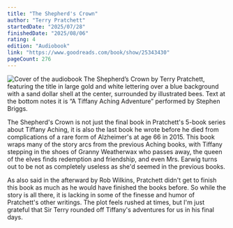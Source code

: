 ```yaml
---
title: "The Shepherd's Crown"
author: "Terry Pratchett"
startedDate: "2025/07/28"
finishedDate: "2025/08/06"
rating: 4
edition: "Audiobook"
link: "https://www.goodreads.com/book/show/25343430"
pageCount: 276
---
```


![Cover of the audiobook The Shepherd’s Crown by Terry Pratchett, featuring the title in large gold and white lettering over a blue background with a sand dollar shell at the center, surrounded by illustrated bees. Text at the bottom notes it is “A Tiffany Aching Adventure” performed by Stephen Briggs.](https://images-na.ssl-images-amazon.com/images/S/compressed.photo.goodreads.com/books/1442829960i/25343430.jpg)

The Shepherd's Crown is not just the final book in Pratchett's 5-book series about Tiffany Aching, it is also the last book he wrote before he died from complications of a rare form of Alzheimer's at age 66 in 2015. This book wraps many of the story arcs from the previous Aching books, with Tiffany stepping in the shoes of Granny Weatherwax who passes away, the queen of the elves finds redemption and friendship, and even Mrs. Earwig turns out to be not as completely useless as she'd seemed in the previous books.

As also said in the afterward by Rob Wilkins, Pratchett didn't get to finish this book as much as he would have finished the books before. So while the story is all there, it is lacking in some of the finesse and humor of Pratchett's other writings. The plot feels rushed at times, but I'm just grateful that Sir Terry rounded off Tiffany's adventures for us in his final days.

